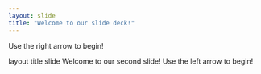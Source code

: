 ```yaml
---
layout: slide
title: "Welcome to our slide deck!"
---
```


Use the right arrow to begin!

layout	title
slide
Welcome to our second slide!
Use the left arrow to begin!
